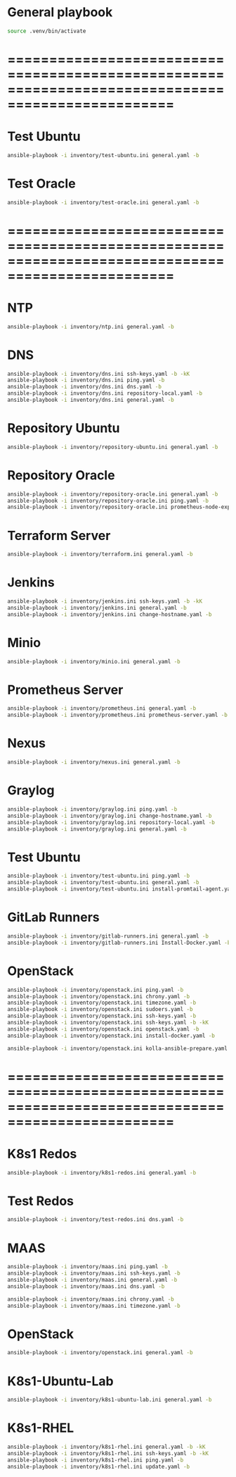 # General playbook

```bash
source .venv/bin/activate
```

# ==================================================================================================
# Test Ubuntu
```bash
ansible-playbook -i inventory/test-ubuntu.ini general.yaml -b
```

# Test Oracle
```bash
ansible-playbook -i inventory/test-oracle.ini general.yaml -b
```

# ==================================================================================================

# NTP
```bash
ansible-playbook -i inventory/ntp.ini general.yaml -b
```

# DNS
```bash
ansible-playbook -i inventory/dns.ini ssh-keys.yaml -b -kK
ansible-playbook -i inventory/dns.ini ping.yaml -b
ansible-playbook -i inventory/dns.ini dns.yaml -b
ansible-playbook -i inventory/dns.ini repository-local.yaml -b
ansible-playbook -i inventory/dns.ini general.yaml -b
```

# Repository Ubuntu
```bash
ansible-playbook -i inventory/repository-ubuntu.ini general.yaml -b
```

# Repository Oracle
```bash
ansible-playbook -i inventory/repository-oracle.ini general.yaml -b
ansible-playbook -i inventory/repository-oracle.ini ping.yaml -b
ansible-playbook -i inventory/repository-oracle.ini prometheus-node-exporter.yaml -b
```

# Terraform Server
```bash
ansible-playbook -i inventory/terraform.ini general.yaml -b
```

# Jenkins
```bash
ansible-playbook -i inventory/jenkins.ini ssh-keys.yaml -b -kK
ansible-playbook -i inventory/jenkins.ini general.yaml -b
ansible-playbook -i inventory/jenkins.ini change-hostname.yaml -b
```

# Minio
```bash
ansible-playbook -i inventory/minio.ini general.yaml -b
```

# Prometheus Server
```bash
ansible-playbook -i inventory/prometheus.ini general.yaml -b
ansible-playbook -i inventory/prometheus.ini prometheus-server.yaml -b
```

# Nexus
```bash
ansible-playbook -i inventory/nexus.ini general.yaml -b
```

# Graylog
```bash
ansible-playbook -i inventory/graylog.ini ping.yaml -b
ansible-playbook -i inventory/graylog.ini change-hostname.yaml -b
ansible-playbook -i inventory/graylog.ini repository-local.yaml -b
ansible-playbook -i inventory/graylog.ini general.yaml -b
```

# Test Ubuntu
```bash
ansible-playbook -i inventory/test-ubuntu.ini ping.yaml -b
ansible-playbook -i inventory/test-ubuntu.ini general.yaml -b
ansible-playbook -i inventory/test-ubuntu.ini install-promtail-agent.yaml -b
```

# GitLab Runners
```bash
ansible-playbook -i inventory/gitlab-runners.ini general.yaml -b
ansible-playbook -i inventory/gitlab-runners.ini Install-Docker.yaml -b
```

# OpenStack
```bash
ansible-playbook -i inventory/openstack.ini ping.yaml -b
ansible-playbook -i inventory/openstack.ini chrony.yaml -b
ansible-playbook -i inventory/openstack.ini timezone.yaml -b
ansible-playbook -i inventory/openstack.ini sudoers.yaml -b
ansible-playbook -i inventory/openstack.ini ssh-keys.yaml -b
ansible-playbook -i inventory/openstack.ini ssh-keys.yaml -b -kK
ansible-playbook -i inventory/openstack.ini openstack.yaml -b
ansible-playbook -i inventory/openstack.ini install-docker.yaml -b

ansible-playbook -i inventory/openstack.ini kolla-ansible-prepare.yaml -b
```

# ==================================================================================================

# K8s1 Redos
```bash
ansible-playbook -i inventory/k8s1-redos.ini general.yaml -b
```

# Test Redos
```bash
ansible-playbook -i inventory/test-redos.ini dns.yaml -b
```

# MAAS
```bash
ansible-playbook -i inventory/maas.ini ping.yaml -b
ansible-playbook -i inventory/maas.ini ssh-keys.yaml -b
ansible-playbook -i inventory/maas.ini general.yaml -b
ansible-playbook -i inventory/maas.ini dns.yaml -b

ansible-playbook -i inventory/maas.ini chrony.yaml -b
ansible-playbook -i inventory/maas.ini timezone.yaml -b
```

# OpenStack
```bash
ansible-playbook -i inventory/openstack.ini general.yaml -b
```

# K8s1-Ubuntu-Lab
```bash
ansible-playbook -i inventory/k8s1-ubuntu-lab.ini general.yaml -b
```

# K8s1-RHEL
```bash
ansible-playbook -i inventory/k8s1-rhel.ini general.yaml -b -kK
ansible-playbook -i inventory/k8s1-rhel.ini ssh-keys.yaml -b -kK
ansible-playbook -i inventory/k8s1-rhel.ini ping.yaml -b
ansible-playbook -i inventory/k8s1-rhel.ini update.yaml -b
```
